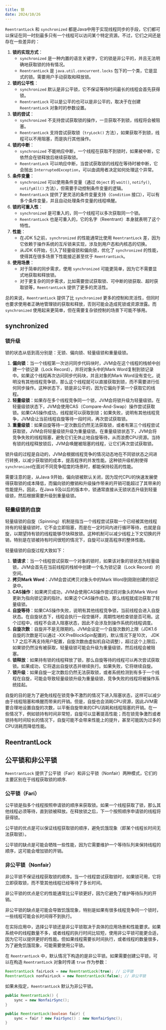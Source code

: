 ```yaml
---
title: 锁
date: 2024/10/26
---
```


`ReentrantLock` 和 `synchronized` 都是Java中用于实现线程同步的手段，它们都可以保证在同一时刻最多只有一个线程可以访问某个特定资源。不过，它们之间还是存在一些差异的：

1. **锁的实现方式**：
   - `synchronized` 是一种内置的语言关键字，它的锁是非公平的，并且无法明确地获取锁的持有情况。
   - `ReentrantLock` 是 `java.util.concurrent.locks` 包下的一个类，它是显式的锁。需要用户手动获取和释放锁。
2. **锁的公平性**：
   - `synchronized` 默认是非公平锁，它不保证等待时间最长的线程会首先获得锁。
   - `ReentrantLock` 可以是公平的也可以是非公平的，取决于在创建 `ReentrantLock` 对象时的参数设置。
3. **锁的尝试**：
   - `synchronized` 不支持尝试获取锁的操作，一旦获取不到锁，线程将会被阻塞。
   - `ReentrantLock` 支持尝试获取锁（`tryLock()` 方法），如果获取不到锁，线程可以不用阻塞，而是执行其他操作。
4. **锁的中断**：
   - `synchronized` 不能响应中断，一个线程在获取不到锁时，如果被中断，它依然会在锁释放后继续获取锁。
   - `ReentrantLock` 可以响应中断，当尝试获取锁的线程在等待时被中断，它会抛出 `InterruptedException`，可以由调用者决定如何处理这个异常。
5. **条件变量**：
   - `synchronized` 可以使用条件变量（通过 `Object` 的 `wait()`, `notify()`, `notifyAll()` 方法），但需要手动控制条件变量的逻辑。
   - `ReentrantLock` 提供了更灵活的条件变量支持（`Condition` 接口），可以有多个条件变量，并且自动处理条件变量的线程唤醒。
6. **锁的可重入性**：
   - `synchronized` 是可重入的，同一个线程可以多次获取同一个锁。
   - `ReentrantLock` 也是可重入的，它的名字（Reentrant）本身就表明了这个特性。
7. **性能**：
   - 在JDK 5之前，`synchronized` 的性能通常比使用 `ReentrantLock` 差，因为它依赖于操作系统的互斥锁来实现，涉及到用户态和内核态的切换。
   - 从JDK 6开始，引入了轻量级锁和偏向锁，优化了 `synchronized` 的性能，使得其在很多场景下性能接近甚至优于 `ReentrantLock`。
8. **使用场景**：
   - 对于简单的同步需求，使用 `synchronized` 可能更简单，因为它不需要显式地获取和释放锁。
   - 对于更复杂的同步需求，比如需要尝试获取锁、可中断的锁获取、超时获取锁等，`ReentrantLock` 提供了更多的灵活性。

总的来说，`ReentrantLock` 提供了比 `synchronized` 更多的控制和灵活性，但同时也要求使用者正确地管理锁的获取和释放，否则可能会造成死锁或资源泄露。而 `synchronized` 使用起来更简单，但在需要复杂锁控制的场景下可能不够用。

## synchronized

### 锁升级

锁的状态从低到高分别是：无锁、偏向锁、轻量级锁和重量级锁。

1. **偏向锁**：当一个线程第一次访问同步代码块时，JVM会在这个线程的栈帧中创建一个锁记录（Lock Record），并将对象头中的Mark Word复制到锁记录中。如果这个线程再次访问同步代码块，并且对象的Mark Word没有变化，说明没有其他线程竞争锁，那么这个线程就可以直接获取到锁，而不需要进行任何同步操作。这种状态下，锁是非公平的，因为它偏向于第一个获取它的线程。
2. **轻量级锁**：如果存在多个线程竞争同一个锁，JVM会将锁升级为轻量级锁。在轻量级锁状态下，JVM会使用CAS（Compare-And-Swap）操作尝试获取锁。如果CAS操作成功，线程就可以获取到锁；如果失败，说明有其他线程竞争，JVM会让当前线程自旋等待一段时间，再次尝试获取锁。
3. **重量级锁**：如果自旋等待一定次数后仍然无法获取锁，或者有第三个线程尝试获取锁，JVM会将轻量级锁升级为重量级锁。在重量级锁状态下，JVM会将竞争失败的线程阻塞，避免它们无休止地自旋等待，从而浪费CPU资源。当持有锁的线程释放锁后，JVM会唤醒被阻塞的线程，让它们再次尝试获取锁。

锁升级的过程是自动的，JVM会根据线程竞争的情况动态地在不同锁状态之间进行转换，以减少获取锁的成本，提高程序的并发性能。这种锁升级机制使得`synchronized`在面对不同竞争程度的场景时，都能保持较高的性能。

需要注意的是，从Java 9开始，偏向锁被默认关闭，因为现代CPU的快速发展使得获取锁的成本降低，而偏向锁的撤销和升级操作带来的开销可能超过了其带来的性能提升。因此，在Java 9及以后的版本中，锁通常直接从无锁状态升级到轻量级锁，然后根据需要升级到重量级锁。

### 轻量级锁的自旋

轻量级锁的自旋（Spinning）机制是指当一个线程尝试获取一个已经被其他线程持有的轻量级锁时，它不会立即阻塞，而是在一定时间内进行循环等待，也就是自旋，以期望持有锁的线程能够尽快释放锁。这种机制可以减少线程上下文切换的开销，特别是在锁被持有时间很短的情况下，自旋可以提高程序的整体性能。

轻量级锁的自旋过程大致如下：

1. **锁请求**：当一个线程尝试获取一个对象的锁时，如果该对象的锁状态为轻量级锁，JVM会首先在当前线程的栈帧中创建一个名为锁记录（Lock Record）的空间。
2. **拷贝Mark Word**：JVM会尝试拷贝对象头中的Mark Word到刚刚创建的锁记录中。
3. **CAS操作**：如果拷贝成功，JVM会使用CAS操作尝试将对象头的Mark Word更新为指向锁记录的指针。如果这个CAS操作成功，那么线程就成功获取了轻量级锁。
4. **自旋等待**：如果CAS操作失败，说明有其他线程竞争锁，当前线程会进入自旋状态。在自旋状态下，线程会执行一段空循环，周期性地检查锁是否可用。这个过程中，线程不会进入阻塞状态，因此不会涉及到操作系统的线程调度。
5. **自旋次数**：自旋并不是无限期的。JVM会设定一个自旋次数的上限（JDK1.6 自旋的次数是可以通过 -XX:PreBlockSpin配置的，默认情况下是10次， JDK 1.7 之后不再支持用户配置，自旋次数由虚拟机自动调整），超过这个上限后，如果锁仍然没有被获取，轻量级锁可能会升级为重量级锁，然后线程会被阻塞。
6. **锁释放**：如果持有锁的线程释放了锁，那么自旋等待的线程可以再次尝试获取锁。如果成功，它将退出自旋状态并继续执行。如果失败，它将继续自旋。
7. **锁升级**：如果自旋一定次数后仍然无法获取锁，或者系统检测到有多于一个线程在自旋，可能会导致轻量级锁升级为重量级锁，竞争失败的线程将被操作系统挂起。

自旋的目的是为了避免线程在锁竞争不激烈的情况下进入阻塞状态，这样可以减少由于线程阻塞和唤醒而带来的开销。但是，自旋也会消耗CPU资源，因此JVM需要合理地设置自旋的次数，以平衡自旋带来的CPU消耗和线程阻塞的开销。在一些情况下，例如锁持有时间非常短，自旋可以显著提高性能；而在锁竞争激烈或者锁持有时间较长的情况下，自旋可能不会带来性能上的提升，甚至可能因为过多的CPU消耗而降低性能。

## ReentrantLock



## 公平锁和非公平锁

`ReentrantLock` 提供了公平锁（Fair）和非公平锁（Nonfair）两种模式，它们的主要区别在于线程获取锁的顺序.

### 公平锁（Fari）

公平锁是指多个线程按照申请锁的顺序来获取锁。如果一个线程获取了锁，那么其他线程必须等待，直到锁被释放。在释放锁之后，下一个按照顺序申请锁的线程将获得锁。

公平锁的优点是可以保证线程获取锁的顺序，避免饥饿现象（即某个线程长时间无法获取锁）。

公平锁的缺点是可能会牺牲一些性能，因为它需要维护一个等待队列来保持线程的顺序，这可能会增加锁的开销。

### 非公平锁（Nonfair）

非公平锁不保证线程获取锁的顺序。当一个线程尝试获取锁时，如果锁可用，它将立即获取锁，而不管其他线程已经等待了多长时间。

非公平锁的优点是它的性能通常比公平锁更好，因为它避免了维护等待队列的开销。

非公平锁的缺点是可能会导致饥饿现象，特别是如果有很多线程竞争同一个锁时，一些线程可能会长时间得不到执行。

在实际应用中，选择公平锁还是非公平锁取决于具体的应用场景和性能要求。如果系统中的线程数量不多，或者线程的执行时间比较短，使用非公平锁可能更合适，因为它可以提供更好的性能。但如果线程需要长时间执行，或者线程的数量很多，为了避免饥饿现象，可能需要使用公平锁。

在 `ReentrantLock` 中，默认情况下构造的是非公平锁。如果需要创建公平锁，可以在构造 `ReentrantLock` 对象时传递 `true` 作为参数：

```java
ReentrantLock fairLock = new ReentrantLock(true); // 公平锁
ReentrantLock nonFairLock = new ReentrantLock(false); // 非公平锁
```

如果未指定，`ReentrantLock` 默认为非公平锁。

```java
public ReentrantLock() {
    sync = new NonfairSync();
}

public ReentrantLock(boolean fair) {
    sync = fair ? new FairSync() : new NonfairSync();
}
```

